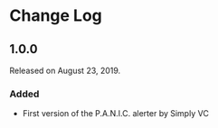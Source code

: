 # Change Log

## 1.0.0

Released on August 23, 2019.

### Added

* First version of the P.A.N.I.C. alerter by Simply VC